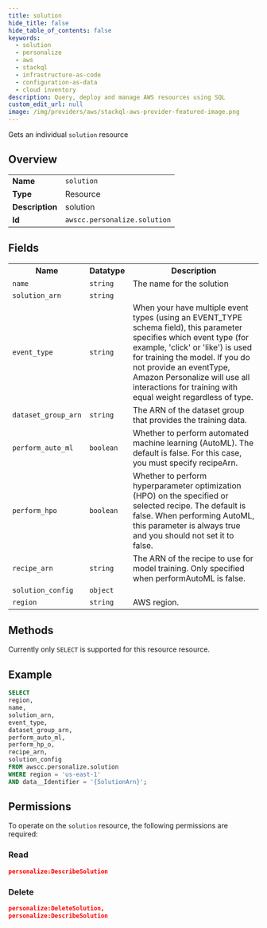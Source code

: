 ```yaml
---
title: solution
hide_title: false
hide_table_of_contents: false
keywords:
  - solution
  - personalize
  - aws
  - stackql
  - infrastructure-as-code
  - configuration-as-data
  - cloud inventory
description: Query, deploy and manage AWS resources using SQL
custom_edit_url: null
image: /img/providers/aws/stackql-aws-provider-featured-image.png
---
```

Gets an individual <code>solution</code> resource

## Overview
<table><tbody>
<tr><td><b>Name</b></td><td><code>solution</code></td></tr>
<tr><td><b>Type</b></td><td>Resource</td></tr>
<tr><td><b>Description</b></td><td>solution</td></tr>
<tr><td><b>Id</b></td><td><code>awscc.personalize.solution</code></td></tr>
</tbody></table>

## Fields
<table><tbody>
<tr><th>Name</th><th>Datatype</th><th>Description</th></tr>
<tr><td><code>name</code></td><td><code>string</code></td><td>The name for the solution</td></tr>
<tr><td><code>solution_arn</code></td><td><code>string</code></td><td></td></tr>
<tr><td><code>event_type</code></td><td><code>string</code></td><td>When your have multiple event types (using an EVENT_TYPE schema field), this parameter specifies which event type (for example, 'click' or 'like') is used for training the model. If you do not provide an eventType, Amazon Personalize will use all interactions for training with equal weight regardless of type.</td></tr>
<tr><td><code>dataset_group_arn</code></td><td><code>string</code></td><td>The ARN of the dataset group that provides the training data.</td></tr>
<tr><td><code>perform_auto_ml</code></td><td><code>boolean</code></td><td>Whether to perform automated machine learning (AutoML). The default is false. For this case, you must specify recipeArn.</td></tr>
<tr><td><code>perform_hpo</code></td><td><code>boolean</code></td><td>Whether to perform hyperparameter optimization (HPO) on the specified or selected recipe. The default is false. When performing AutoML, this parameter is always true and you should not set it to false.</td></tr>
<tr><td><code>recipe_arn</code></td><td><code>string</code></td><td>The ARN of the recipe to use for model training. Only specified when performAutoML is false.</td></tr>
<tr><td><code>solution_config</code></td><td><code>object</code></td><td></td></tr>
<tr><td><code>region</code></td><td><code>string</code></td><td>AWS region.</td></tr>

</tbody></table>

## Methods
Currently only <code>SELECT</code> is supported for this resource resource.

## Example
```sql
SELECT
region,
name,
solution_arn,
event_type,
dataset_group_arn,
perform_auto_ml,
perform_hp_o,
recipe_arn,
solution_config
FROM awscc.personalize.solution
WHERE region = 'us-east-1'
AND data__Identifier = '{SolutionArn}';
```

## Permissions

To operate on the <code>solution</code> resource, the following permissions are required:

### Read
```json
personalize:DescribeSolution
```

### Delete
```json
personalize:DeleteSolution,
personalize:DescribeSolution
```


